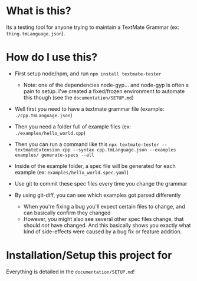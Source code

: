 # What is this?

Its a testing tool for anyone trying to maintain a TextMate Grammar (ex: `thing.tmLanguage.json`).

# How do I use this?

- First setup node/npm, and run `npm install textmate-tester`
    - Note: one of the dependencies node-gyp... and node-gyp is often a pain to setup. I've created a fixed/frozen environment to automate this though (see the `documentation/SETUP.md`)
- Well first you need to have a textmate grammar file (example: `./cpp.tmLanguage.json`)
- Then you need a folder full of example files (ex: `./examples/hello_world.cpp`)
- Then you can run a command like this `npx textmate-tester --textmateExtension cpp --syntax cpp.tmLanguage.json --examples examples/ generate-specs --all`

- Inside of the example folder, a spec file will be generated for each example (ex: `examples/hello_world.spec.yaml`)
- Use git to commit these spec files every time you change the grammar
- By using git-diff, you can see which examples got parsed differently
    - When you're fixing a bug you'll expect certain files to change, and can basically confirm they changed
    - However, you might also see several other spec files change, that should *not* have changed. And this basically shows you exactly what kind of side-effects were caused by a bug fix or feature addition.

# Installation/Setup this project for 

Everything is detailed in the `documentation/SETUP.md`!